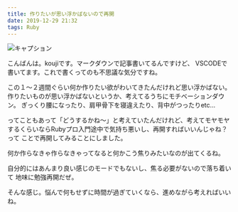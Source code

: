 ```yaml
---
title: 作りたいが思い浮かばないので再開
date: 2019-12-29 21:32
tags: Ruby
---
```


![キャプション](https://kouji0224.github.io/jekyll/assets/images/miti.jpg)

こんばんは。koujiです。マークダウンで記事書いてるんですけど、
VSCODEで書いてます。これで書くってのも不思議な気分ですね。

この１〜２週間ぐらい何か作りたい欲がわいてきたんだけれど思い浮かばない。
作りたいものが思い浮かばないというか、考えてるうちにモチベーションダウン。
ぎっくり腰になったり、肩甲骨下を寝違えたり、背中がつったりetc...

ってこともあって「どうするかね〜」と考えていたんだけれど、考えてモヤモヤ
するくらいならRubyプロ入門途中で気持ち悪いし、再開すればいいんじゃね？って
ことで再開してみることにしました。

何か作らなきゃ作らなきゃってなると何かこう焦りみたいなのが出てくるね。

自分的にはあんまり良い感じのモードでもないし、焦る必要がないので落ち着いて
地味に勉強再開だぜ。

そんな感じ。悩んで何もせずに時間が過ぎていくなら、進めながら考えればいいね。